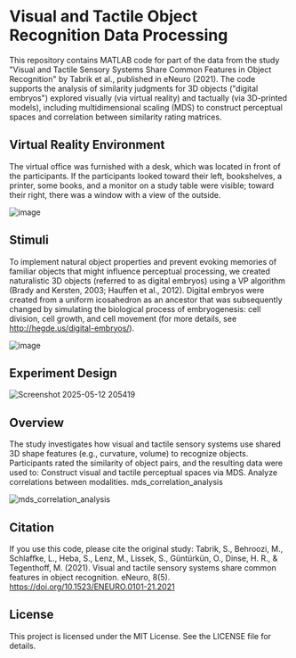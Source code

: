 # Visual and Tactile Object Recognition Data Processing
This repository contains MATLAB code for part of the data from the study "Visual and Tactile Sensory Systems Share Common Features in Object Recognition" by Tabrik et al., published in eNeuro (2021). The code supports the analysis of similarity judgments for 3D objects ("digital embryos") explored visually (via virtual reality) and tactually (via 3D-printed models), including multidimensional scaling (MDS) to construct perceptual spaces and correlation between similarity rating matrices.
## Virtual Reality Environment
The virtual office was furnished with a desk, which was located in front of the participants. If the participants looked toward their left, bookshelves, a printer, some books, and a monitor on a study table were visible; toward their right, there was a window with a view of the outside.

![image](https://github.com/user-attachments/assets/d66e7a82-bd2e-4866-a1bd-de82532ce3cf)



## Stimuli
To implement natural object properties and prevent evoking memories of familiar objects that might influence perceptual processing, we created naturalistic 3D objects (referred to as digital embryos) using a VP algorithm (Brady and Kersten, 2003; Hauffen et al., 2012). Digital embryos were created from a uniform icosahedron as an ancestor that was subsequently changed by simulating the biological process of embryogenesis: cell division, cell growth, and cell movement (for more details, see http://hegde.us/digital-embryos/).

![image](https://github.com/user-attachments/assets/36cf3cf2-68ac-407b-894f-d7563b0b1077)

## Experiment Design

![Screenshot 2025-05-12 205419](https://github.com/user-attachments/assets/76cd4a0a-b0d0-4fd9-8e6b-38d28c588be3)


## Overview
The study investigates how visual and tactile sensory systems use shared 3D shape features (e.g., curvature, volume) to recognize objects. Participants rated the similarity of object pairs, and the resulting data were used to: Construct visual and tactile perceptual spaces via MDS. Analyze correlations between modalities. mds_correlation_analysis

![mds_correlation_analysis](https://github.com/user-attachments/assets/43c59815-e665-46bc-9b1a-538cd0997b7c)

## Citation
If you use this code, please cite the original study: Tabrik, S., Behroozi, M., Schlaffke, L., Heba, S., Lenz, M., Lissek, S., Güntürkün, O., Dinse, H. R., & Tegenthoff, M. (2021). Visual and tactile sensory systems share common features in object recognition. eNeuro, 8(5). https://doi.org/10.1523/ENEURO.0101-21.2021

## License 
This project is licensed under the MIT License. See the LICENSE file for details.

